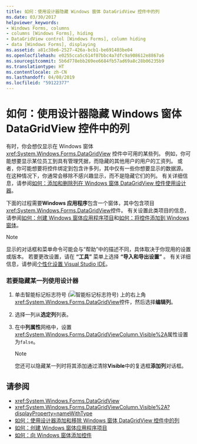 ```yaml
---
title: 如何：使用设计器隐藏 Windows 窗体 DataGridView 控件中的列
ms.date: 03/30/2017
helpviewer_keywords:
- Windows Forms, columns
- columns [Windows Forms], hiding
- DataGridView control [Windows Forms], column hiding
- data [Windows Forms], displaying
ms.assetid: a81c38e6-2527-426a-bcb1-be691403be04
ms.openlocfilehash: e0255cca5c614f07bbc4a7dfc9a908612e8867a6
ms.sourcegitcommit: 5b6d778ebb269ee6684fb57ad69a8c28b06235b9
ms.translationtype: HT
ms.contentlocale: zh-CN
ms.lasthandoff: 04/08/2019
ms.locfileid: "59122377"
---
```

# <a name="how-to-hide-columns-in-the-windows-forms-datagridview-control-using-the-designer"></a>如何：使用设计器隐藏 Windows 窗体 DataGridView 控件中的列
有时，你会想仅显示在 Windows 窗体 <xref:System.Windows.Forms.DataGridView> 控件中可用的某些列。 例如，你可能想要显示某位员工到具有管理凭据，而隐藏的其他用户的用户的工资列。 或者，你可能想要将控件绑定到包含许多列，其中仅有一些你想要显示的数据源。 在这种情况下，你通常会移除不感兴趣显示，而不是隐藏它们的列。 有关详细信息，请参阅[如何：添加和删除列在 Windows 窗体 DataGridView 控件使用设计器](add-and-remove-columns-in-the-datagrid-using-the-designer.md)。  
  
 下面的过程需要**Windows 应用程序**包含一个窗体，其中包含项目<xref:System.Windows.Forms.DataGridView>控件。 有关设置此类项目的信息，请参阅[如何：创建 Windows 窗体应用程序项目](/visualstudio/ide/step-1-create-a-windows-forms-application-project)和[如何：将控件添加到 Windows 窗体](how-to-add-controls-to-windows-forms.md)。  
  
> [!NOTE]
>  显示的对话框和菜单命令可能会与“帮助”中的描述不同，具体取决于你现用的设置或版本。 若要更改设置，请在 **“工具”** 菜单上选择 **“导入和导出设置”** 。 有关详细信息，请参阅[个性化设置 Visual Studio IDE](/visualstudio/ide/personalizing-the-visual-studio-ide)。  
  
### <a name="to-hide-a-column-using-the-designer"></a>若要隐藏某一列使用设计器  
  
1.  单击智能标记标志符号 (![智能标记标志符号](./media/vs-winformsmttagglyph.gif "VS_WinFormSmtTagGlyph")) 上的右上角<xref:System.Windows.Forms.DataGridView>控件，然后选择**编辑列**。  
  
2.  选择一列从**选定列**列表。  
  
3.  在中**列属性**网格中，设置<xref:System.Windows.Forms.DataGridViewColumn.Visible%2A>属性设置为`false`。  
  
    > [!NOTE]
    >  您还可以隐藏某一列时将其添加通过清除**Visible**中的复选框**添加列**对话框。  
  
## <a name="see-also"></a>请参阅

- <xref:System.Windows.Forms.DataGridView>
- <xref:System.Windows.Forms.DataGridViewColumn.Visible%2A?displayProperty=nameWithType>
- [如何：使用设计器添加和移除 Windows 窗体 DataGridView 控件中的列](add-and-remove-columns-in-the-datagrid-using-the-designer.md)
- [如何：创建 Windows 窗体应用程序项目](/visualstudio/ide/step-1-create-a-windows-forms-application-project)
- [如何：向 Windows 窗体添加控件](how-to-add-controls-to-windows-forms.md)
